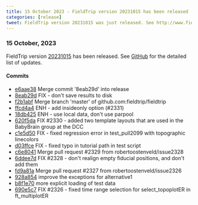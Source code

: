 ```yaml
---
title: 15 October 2023 - FieldTrip version 20231015 has been released
categories: [release]
tweet: FieldTrip version 20231015 was just released. See http://www.fieldtriptoolbox.org/#15-october-2023
---
```


### 15 October, 2023

FieldTrip version [20231015](http://github.com/fieldtrip/fieldtrip/releases/tag/20231015) has been released.
See [GitHub](https://github.com/fieldtrip/fieldtrip/compare/20230926...20231015) for the detailed list of updates.

#### Commits

- [e6aae38](http://github.com/fieldtrip/fieldtrip/commit/e6aae38) Merge commit '8eab29d' into release
- [8eab29d](http://github.com/fieldtrip/fieldtrip/commit/8eab29d) FIX - don't save results to disk
- [f2b1abf](http://github.com/fieldtrip/fieldtrip/commit/f2b1abf) Merge branch 'master' of github.com:fieldtrip/fieldtrip
- [ffcd4a4](http://github.com/fieldtrip/fieldtrip/commit/ffcd4a4) ENH - add insideonly option (#2331)
- [18db425](http://github.com/fieldtrip/fieldtrip/commit/18db425) ENH - use local data, don't use parpool
- [620f5da](http://github.com/fieldtrip/fieldtrip/commit/620f5da) FIX #2330 - added two template layouts that are used in the BabyBrain group at the DCC
- [c1e5d50](http://github.com/fieldtrip/fieldtrip/commit/c1e5d50) FIX - fixed regression error in test_pull2099 with topographic linecolors
- [d03ffce](http://github.com/fieldtrip/fieldtrip/commit/d03ffce) FIX - fixed typo in tutorial path in test script
- [c6e8041](http://github.com/fieldtrip/fieldtrip/commit/c6e8041) Merge pull request #2329 from robertoostenveld/issue2328
- [6ddee7d](http://github.com/fieldtrip/fieldtrip/commit/6ddee7d) FIX #2328 - don't realign empty fiducial positions, and don't add them
- [fd9a81a](http://github.com/fieldtrip/fieldtrip/commit/fd9a81a) Merge pull request #2327 from robertoostenveld/issue2326
- [928a854](http://github.com/fieldtrip/fieldtrip/commit/928a854) improve the exceptions for alternative1
- [b8f1e70](http://github.com/fieldtrip/fieldtrip/commit/b8f1e70) more explicit loading of test data
- [690e5c7](http://github.com/fieldtrip/fieldtrip/commit/690e5c7) FIX #2326 - fixed time range selection for select_topoplotER in ft_multiplotER
